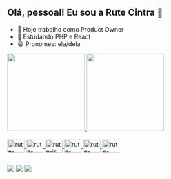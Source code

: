 ## Olá, pessoal! Eu sou a Rute Cintra 👋

- 🔭 Hoje trabalho como Product Owner
- 🌱 Estudando PHP e React
- 😄 Pronomes: ela/dela

<div>
  <a href="https://github.com/rutecintra">
  <img height="180em" src="https://github-readme-stats.vercel.app/api?username=rutecintra&theme=dark&show_icons=true&include_all_commits=true&count_private=true"/>
  <img height="180em" src="https://github-readme-stats.vercel.app/api/top-langs/?username=rutecintra&layout=compact&langs_count=16&theme=dark"/>
</div>

<div style="display: inline_block"><br>
  <img align="center" alt="rute-python" height="30" width="40" src="https://cdn.jsdelivr.net/gh/devicons/devicon@latest/icons/python/python-original.svg" />
  <img align="center" alt="rute-php" height="30" width="40" src="https://cdn.jsdelivr.net/gh/devicons/devicon@latest/icons/php/php-original.svg" />
  <img align="center" alt="rute-js" height="30" width="40" src="https://cdn.jsdelivr.net/gh/devicons/devicon@latest/icons/javascript/javascript-original.svg" />
  <img align="center" alt="rute-react" height="30" width="40" src="https://cdn.jsdelivr.net/gh/devicons/devicon@latest/icons/react/react-original.svg" />
  <img align="center" alt="rute-nodejs" height="30" width="40" src="https://cdn.jsdelivr.net/gh/devicons/devicon@latest/icons/nodejs/nodejs-original.svg" />
  <img align="center" alt="rute-mysql" height="30" width="40" src="https://cdn.jsdelivr.net/gh/devicons/devicon@latest/icons/mysql/mysql-original-wordmark.svg" />
</div>

##

<div>
  <a href="https://www.linkedin.com/in/ruteoliveiracintra/" target="_blank"><img src="https://img.shields.io/badge/LinkedIn-0077B5?style=for-the-badge&logo=linkedin&logoColor=white" target="_blank"></a>
  <a href="https://www.instagram.com/rute_bina/" target="_blank"><img src="https://img.shields.io/badge/Instagram-E4405F?style=for-the-badge&logo=instagram&logoColor=white" target="_blank"></a>
  <a href="t.me/rute_bina" target="_blank"><img src="https://img.shields.io/badge/Telegram-2CA5E0?style=for-the-badge&logo=telegram&logoColor=white" target="_blank"></a>

  <!-- ![Snake animarion](https://github.con/rutecintra/rutecintra/blop/output/github-contribuition-grid-snake.svg) -->
  
</div>

